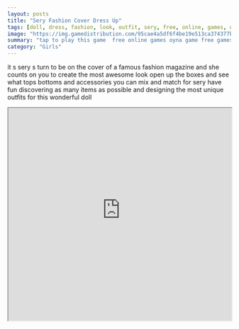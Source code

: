```yaml
---
layout: posts
title: "Sery Fashion Cover Dress Up"
tags: [doll, dress, fashion, look, outfit, sery, free, online, games, oyna, game, free, games, play, play, games]
image: "https://img.gamedistribution.com/95cae4a5df6f4be19e513ca374377be9.jpg"
summary: "tap to play this game  free online games oyna game free games play play games"
category: "Girls"
---
```


it s sery s turn to be on the cover of a famous fashion magazine and she counts on you to create the most awesome look open up the boxes and see what tops bottoms and accessories you can mix and match for sery have fun discovering as many items as possible and designing the most unique outfits for this wonderful doll

<iframe width="100%" height="480px;" src="https://html5.gamedistribution.com/95cae4a5df6f4be19e513ca374377be9/"></iframe>